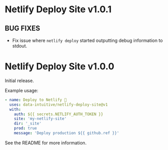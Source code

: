 # Netlify Deploy Site v1.0.1

## BUG FIXES

* Fix issue where `netlify deploy` started outputting debug information to stdout.

# Netlify Deploy Site v1.0.0

Initial release.

Example usage:

```yaml
- name: Deploy to Netlify 🚀
  uses: data-intuitive/netlify-deploy-site@v1
  with:
    auth: ${{ secrets.NETLIFY_AUTH_TOKEN }}
    site: 'my-netlify-site'
    dir: '_site'
    prod: true
    message: 'Deploy production ${{ github.ref }}'
```

See the README for more information.